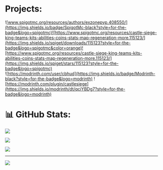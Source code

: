 # Projects:

![www.spigotmc.org/resources/authors/exzonepvp.408550/](https://img.shields.io/badge/SpigotMc-black?style=for-the-badge&logo=spigotmc)![https://www.spigotmc.org/resources/castle-siege-king-teams-kits-abilities-coins-stats-map-regeneration-more.115123/](https://img.shields.io/spiget/downloads/115123?style=for-the-badge&logo=spigotmc&color=orange)![https://www.spigotmc.org/resources/castle-siege-king-teams-kits-abilities-coins-stats-map-regeneration-more.115123/](https://img.shields.io/spiget/stars/115123?style=for-the-badge&logo=spigotmc)<br>
![https://modrinth.com/user/cbhud](https://img.shields.io/badge/Modrinth-black?style=for-the-badge&logo=modrinth)
![https://modrinth.com/plugin/castlesiege](https://img.shields.io/modrinth/dt/qciYBDg7?style=for-the-badge&logo=modrinth)




# 📊 GitHub Stats:


![](https://github-readme-stats.vercel.app/api?username=cbhud&theme=tokyonight&hide_border=false&include_all_commits=true&count_private=true)<br/>


![](https://github-readme-streak-stats.herokuapp.com/?user=cbhud&theme=tokyonight&hide_border=false)<br/>


![](https://github-readme-stats.vercel.app/api/top-langs/?username=cbhud&theme=tokyonight&hide_border=false&include_all_commits=true&count_private=true&layout=compact)





---


[![](https://visitcount.itsvg.in/api?id=cbhud&icon=0&color=0)](https://visitcount.itsvg.in)





<!-- Proudly created with GPRM ( https://gprm.itsvg.in ) -->
